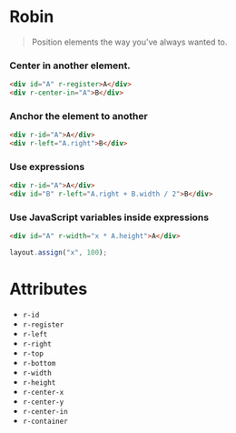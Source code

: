 # Robin

> Position elements the way you've always wanted to.


### Center in another element.

``` html
<div id="A" r-register>A</div>
<div r-center-in="A">B</div>
```

### Anchor the element to another

``` html
<div r-id="A">A</div>
<div r-left="A.right">B</div>
```

### Use expressions

``` html
<div r-id="A">A</div>
<div id="B" r-left="A.right + B.width / 2">B</div>
```

### Use JavaScript variables inside expressions

``` html
<div id="A" r-width="x * A.height">A</div>
```

``` js
layout.assign("x", 100);
```

# Attributes

* `r-id`
* `r-register`
* `r-left`
* `r-right`
* `r-top`
* `r-bottom`
* `r-width`
* `r-height`
* `r-center-x`
* `r-center-y`
* `r-center-in`
* `r-container`


